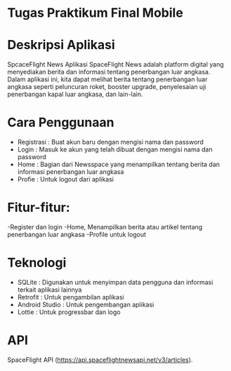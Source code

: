 # Tugas Praktikum Final Mobile

# Deskripsi Aplikasi
SpcaceFlight News
Aplikasi SpaceFlight News adalah platform digital yang menyediakan berita dan informasi tentang penerbangan luar angkasa. Dalam aplikasi ini, kita dapat melihat berita tentang penerbangan luar angkasa seperti peluncuran roket, booster upgrade, penyelesaian uji penerbangan kapal luar angkasa, dan lain-lain.

# Cara Penggunaan
- Registrasi : Buat akun baru dengan mengisi nama dan password
- Login : Masuk ke akun yang telah dibuat dengan mengisi nama dan password
- Home : Bagian dari Newsspace yang menampilkan tentang berita dan informasi penerbangan luar angkasa
- Profie : Untuk logout dari aplikasi

# Fitur-fitur:
-Register dan login
-Home, Menampilkan  berita atau artikel tentang penerbangan luar angkasa
-Profile untuk logout

# Teknologi
- SQLite : Digunakan untuk menyimpan data pengguna dan informasi terkait aplikasi lainnya
- Retrofit : Untuk pengambilan aplikasi
- Android Studio : Untuk pengembangan aplikasi
- Lottie : Untuk progressbar dan logo

# API
SpaceFlight API (https://api.spaceflightnewsapi.net/v3/articles).
